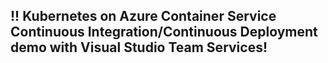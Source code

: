 !!  Kubernetes on Azure Container Service Continuous Integration/Continuous Deployment demo with Visual Studio Team Services!
----------------------------------------------------------------------
